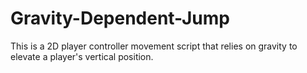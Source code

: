 # Gravity-Dependent-Jump
This is a 2D player controller movement script that relies on gravity to elevate a player's vertical position.
